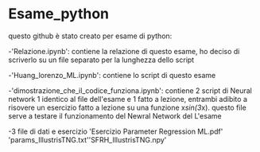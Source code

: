 # Esame_python
questo github è stato creato per esame di python:

-'Relazione.ipynb': contiene la relazione di questo esame, ho deciso di scriverlo su un file separato per la lunghezza dello script


-'Huang_lorenzo_ML.ipynb': contiene lo script di questo esame 

-'dimostrazione_che_il_codice_funziona.ipynb': contiene 2 script di Neural network 1 identico al file dell'esame e 1 fatto a lezione, entrambi adibito a risovere un esercizio fatto a lezione su una funzione x*sin(3*x). questo file serve a testare il funzionamento del Newral Network del L'esame

-3 file di dati e esercizio 'Esercizio Parameter Regression ML.pdf' 'params_IllustrisTNG.txt''SFRH_IllustrisTNG.npy'

